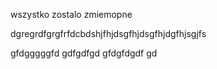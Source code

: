 wszystko zostalo zmiemopne

dgregrdfgrgfrfdcbdshjfhjdsgfhjdsgfhjdgfhjsgjfs

gfdgggggfd
gdfgdfgd
gfdgfdgdf
gd

